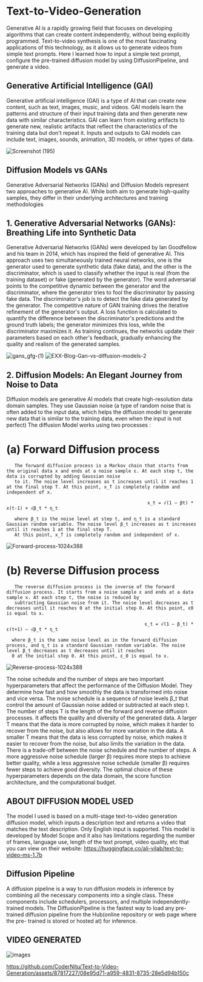 # Text-to-Video-Generation
Generative AI is a rapidly growing field that focuses on developing algorithms that can create content independently, without being explicitly programmed. Text-to-video synthesis is one of the most fascinating applications of this technology, as it allows us to generate videos from simple text prompts. Here I learned how to input a simple text prompt, configure the pre-trained diffusion model by using DiffusionPipeline, and generate a video. 

## Generative Artificial Intelligence (GAI)

Generative artificial intelligence (GAI) is a type of AI that can create new content, such as text, images, music, and videos. GAI models learn the patterns and structure of their input training data and then generate new data with similar characteristics. GAI can learn from existing artifacts to generate new, realistic artifacts that reflect the characteristics of the training data but don't repeat it. Inputs and outputs to GAI models can include text, images, sounds, animation, 3D models, or other types of data.

![Screenshot (195)](https://github.com/CoderNitu/Text-to-Video-Generation/assets/87817227/1c5feeef-0862-4c67-8c40-f28c643b2652)


## Diffusion Models vs GANs

Generative Adversarial Networks (GANs) and Diffusion Models represent two approaches to generative AI. While both aim to generate high-quality samples, they differ in their underlying architectures and training methodologies

 ## 1. Generative Adversarial Networks (GANs): Breathing Life into Synthetic Data
   
   Generative Adversarial Networks (GANs) were developed by Ian Goodfellow and his team in 2014, which has inspired the field of generative AI. This approach uses two simultaneously 
   trained neural networks, one is the generator used to generate synthetic data (fake data), and the other is the discriminator, which is used to classify whether the input is real 
   (from the training dataset) or fake (generated by the generator). The word adversarial points to the competitive dynamic between the generator and the discriminator, where the 
   generator tries to fool the discriminator by passing fake data. The discriminator's job is to detect the fake data generated by the generator. The competitive nature of GAN training 
   drives the iterative refinement of the generator's output. A loss function is calculated to quantify the difference between the discriminator's predictions and the ground truth 
   labels; the generator minimizes this loss, while the discriminator maximizes it. As training continues, the networks update their parameters based on each other's feedback, gradually 
   enhancing the quality and realism of the generated samples.

 ![gans_gfg-(1)](https://github.com/CoderNitu/Text-to-Video-Generation/assets/87817227/eb063050-7f9c-44f3-9652-6d07d52021e2)
![EXX-Blog-Gan-vs-diffusion-models-2](https://github.com/CoderNitu/Text-to-Video-Generation/assets/87817227/ac778b14-e173-430f-a527-a38ad2720104)

 ## 2. Diffusion Models: An Elegant Journey from Noise to Data

   Diffusion models are generative AI models that create high-resolution data domain samples. They use Gaussian noise (a type of random noise that is often added to the input data, 
   which helps the diffusion model to generate new data that is similar to the training data, even when the input is not perfect)
   The diffusion Model works using two processes :
   # (a) Forward Diffusion process
       The forward diffusion process is a Markov chain that starts from the original data x and ends at a noise sample ε. At each step t, the data is corrupted by adding Gaussian noise 
       to it. The noise level increases as t increases until it reaches 1 at the final step T. At this point, x_T is completely random and independent of x.

                                                        x_t = √(1 – βt) * x(t-1) + √β_t * η_t

       where β_t is the noise level at step t, and η_t is a standard Gaussian random variable. The noise level β_t increases as t increases until it reaches 1 at the final step T. 
       At this point, x_T is completely random and independent of x.

   ![Forward-process-1024x388](https://github.com/CoderNitu/Text-to-Video-Generation/assets/87817227/34147d33-271e-4cd9-885d-baddfd6ee4f0)

   # (b) Reverse Diffusion process
       The reverse diffusion process is the inverse of the forward diffusion process. It starts from a noise sample ε and ends at a data sample x. At each step t, the noise is reduced by 
       subtracting Gaussian noise from it. The noise level decreases as t decreases until it reaches 0 at the initial step 0. At this point, ε0 is equal to x.

                                                       ε_t = √(1 – β_t) * ε(t+1) – √β_t * η_t

      where β_t is the same noise level as in the forward diffusion process, and η_t is a standard Gaussian random variable. The noise level β_t decreases as t decreases until it reaches 
      0 at the initial step 0. At this point, ε_0 is equal to x.

   ![Reverse-process-1024x388](https://github.com/CoderNitu/Text-to-Video-Generation/assets/87817227/915e2e08-77c2-43f0-b2b0-02dd01a671f9)

   The noise schedule and the number of steps are two important hyperparameters that affect the performance of the Diffusion Model. They determine how fast and how smoothly the data is 
   transformed into noise and vice versa. The noise schedule is a sequence of noise levels β_t that control the amount of Gaussian noise added or subtracted at each step t. The number of 
   steps T is the length of the forward and reverse diffusion processes. It affects the quality and diversity of the generated data. A larger T means that the data is more corrupted by 
   noise, which makes it harder to recover from the noise, but also allows for more variation in the data. A smaller T means that the data is less corrupted by noise, which makes it 
   easier to recover from the noise, but also limits the variation in the data. There is a trade-off between the noise schedule and the number of steps. A more aggressive noise schedule 
   (larger β) requires more steps to achieve better quality, while a less aggressive noise schedule (smaller β) requires fewer steps to achieve good diversity. The optimal choice of 
   these hyperparameters depends on the data domain, the score function architecture, and the computational budget.

   ## ABOUT DIFFUSION MODEL USED

   The model I used is based on a multi-stage text-to-video generation diffusion model, which inputs a description text and returns a video that matches the text description. Only 
   English input is supported. This model is developed by Model Scope and it also has limitations regarding the number of frames, language use, length of the text prompt, video quality, 
   etc that you can view on their website:  https://huggingface.co/ali-vilab/text-to-video-ms-1.7b

   ## Diffusion Pipeline

   A diffusion pipeline is a way to run diffusion models in inference by combining all the necessary components into a single class. These components include schedulers, processors, and 
   multiple independently-trained models. The DiffusionPipeline is the fastest way to load any pre-trained diffusion pipeline from the Hub(online repository or web page where the pre- 
   trained is stored or hosted at) for inference.

   ## VIDEO GENERATED 

   ![images](https://github.com/CoderNitu/Text-to-Video-Generation/assets/87817227/8c58fadb-5c01-4d0a-b7ce-305f7f1ee37e)

   
https://github.com/CoderNitu/Text-to-Video-Generation/assets/87817227/08e95d71-a959-4831-8735-28e5d94b150c



   




   



 




